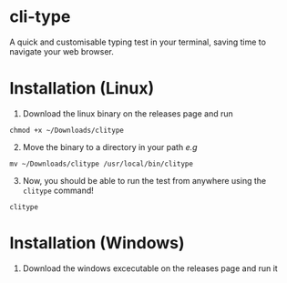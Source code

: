 # cli-type
A quick and customisable typing test in your terminal, saving time to navigate your web browser.


# Installation (Linux)
1. Download the linux binary on the releases page and run

```
chmod +x ~/Downloads/clitype
```

2. Move the binary to a directory in your path _e.g_

```
mv ~/Downloads/clitype /usr/local/bin/clitype
```

3. Now, you should be able to run the test from anywhere using the `clitype` command!
```
clitype
```

# Installation (Windows)
1. Download the windows excecutable on the releases page and run it
